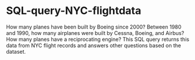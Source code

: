 # SQL-query-NYC-flightdata
How many planes have been built by Boeing since 2000?  Between 1980 and 1990, how many airplanes were built by Cessna, Boeing, and Airbus?  How many planes have a reciprocating engine?  This SQL query returns this data from NYC flight records and answers other questions based on the dataset. 
